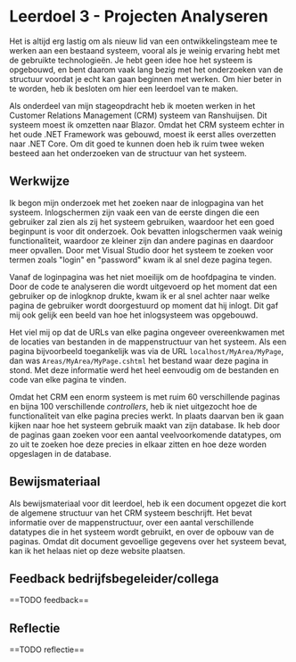 ﻿# Leerdoel 3 - Projecten Analyseren

Het is altijd erg lastig om als nieuw lid van een ontwikkelingsteam mee te werken aan een bestaand systeem, vooral als je weinig ervaring hebt met de gebruikte technologieën. Je hebt geen idee hoe het systeem is opgebouwd, en bent daarom vaak lang bezig met het onderzoeken van de structuur voordat je echt kan gaan beginnen met werken. Om hier beter in te worden, heb ik besloten om hier een leerdoel van te maken.

Als onderdeel van mijn stageopdracht heb ik moeten werken in het Customer Relations Management (CRM) systeem van Ranshuijsen. Dit systeem moest ik omzetten naar Blazor. Omdat het CRM systeem echter in het oude .NET Framework was gebouwd, moest ik eerst alles overzetten naar .NET Core. Om dit goed te kunnen doen heb ik ruim twee weken besteed aan het onderzoeken van de structuur van het systeem.

## Werkwijze

Ik begon mijn onderzoek met het zoeken naar de inlogpagina van het systeem. Inlogschermen zijn vaak een van de eerste dingen die een gebruiker zal zien als zij het systeem gebruiken, waardoor het een goed beginpunt is voor dit onderzoek. Ook bevatten inlogschermen vaak weinig functionaliteit, waardoor ze kleiner zijn dan andere paginas en daardoor meer opvallen. Door met Visual Studio door het systeem te zoeken voor termen zoals "login" en "password" kwam ik al snel deze pagina tegen.

Vanaf de loginpagina was het niet moeilijk om de hoofdpagina te vinden. Door de code te analyseren die wordt uitgevoerd op het moment dat een gebruiker op de inlogknop drukte, kwam ik er al snel achter naar welke pagina de gebruiker wordt doorgestuurd op moment dat hij inlogt. Dit gaf mij ook gelijk een beeld van hoe het inlogsysteem was opgebouwd.

Het viel mij op dat de URLs van elke pagina ongeveer overeenkwamen met de locaties van bestanden in de mappenstructuur van het systeem. Als een pagina bijvoorbeeld toegankelijk was via de URL `localhost/MyArea/MyPage`, dan was `Areas/MyArea/MyPage.cshtml` het bestand waar deze pagina in stond. Met deze informatie werd het heel eenvoudig om de bestanden en code van elke pagina te vinden.

Omdat het CRM een enorm systeem is met ruim 60 verschillende paginas en bijna 100 verschillende _controllers_, heb ik niet uitgezocht hoe de functionaliteit van elke pagina precies werkt. In plaats daarvan ben ik gaan kijken naar hoe het systeem gebruik maakt van zijn database. Ik heb door de paginas gaan zoeken voor een aantal veelvoorkomende datatypes, om zo uit te zoeken hoe deze precies in elkaar zitten en hoe deze worden opgeslagen in de database.

## Bewijsmateriaal

Als bewijsmateriaal voor dit leerdoel, heb ik een document opgezet die kort de algemene structuur van het CRM systeem beschrijft. Het bevat informatie over de mappenstructuur, over een aantal verschillende datatypes die in het systeem wordt gebruikt, en over de opbouw van de paginas. Omdat dit document gevoellige gegevens over het systeem bevat, kan ik het helaas niet op deze website plaatsen.

## Feedback bedrijfsbegeleider/collega
==TODO feedback==

## Reflectie
==TODO reflectie==
